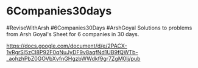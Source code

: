 # 6Companies30days
#ReviseWithArsh #6Companies30Days #ArshGoyal
Solutions to problems from Arsh Goyal's Sheet for 6 companies in 30 days.

https://docs.google.com/document/d/e/2PACX-1vRgrSl5zCl8P92F0qNuJyDF9v8aqfNd1UB9fQWTb-_aohzhPbZ0GOVbXvfnGHgzbWWdkf9gr7ZgM0lj/pub
